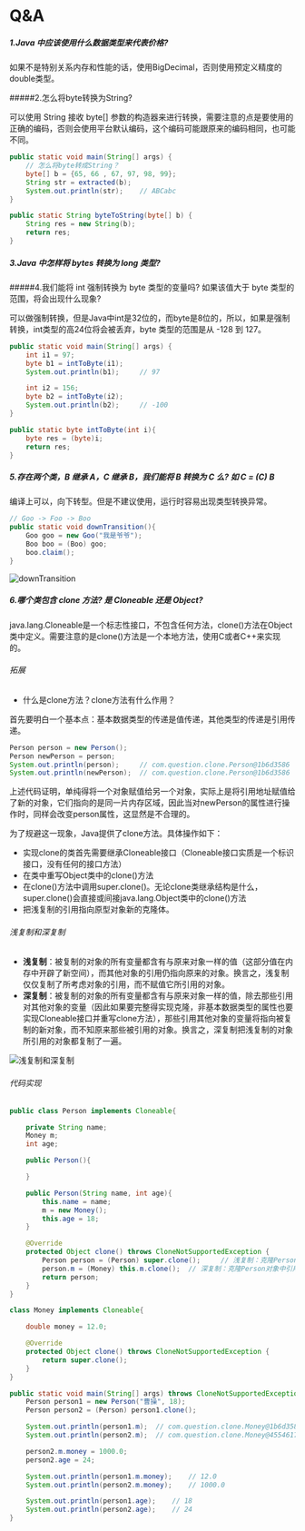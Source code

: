 # Q&A

##### 1.Java 中应该使用什么数据类型来代表价格?

如果不是特别关系内存和性能的话，使用BigDecimal，否则使用预定义精度的double类型。

#####2.怎么将byte转换为String?

可以使用 String 接收 byte[] 参数的构造器来进行转换，需要注意的点是要使用的正确的编码，否则会使用平台默认编码，这个编码可能跟原来的编码相同，也可能不同。

```java
public static void main(String[] args) {
    // 怎么将byte转成String？
    byte[] b = {65, 66 , 67, 97, 98, 99};
    String str = extracted(b);
    System.out.println(str);    // ABCabc
}

public static String byteToString(byte[] b) {
    String res = new String(b);
    return res;
}
```

##### 3.Java 中怎样将 bytes 转换为 long 类型?

#####4.我们能将 int 强制转换为 byte 类型的变量吗? 如果该值大于 byte 类型的范围，将会出现什么现象?

可以做强制转换，但是Java中int是32位的，而byte是8位的，所以，如果是强制转换，int类型的高24位将会被丢弃，byte 类型的范围是从 -128 到 127。

```java
public static void main(String[] args) {
    int i1 = 97;
    byte b1 = intToByte(i1);
    System.out.println(b1);     // 97

    int i2 = 156;
    byte b2 = intToByte(i2);
    System.out.println(b2);     // -100
}

public static byte intToByte(int i){
    byte res = (byte)i;
    return res;
}
```

##### 5.存在两个类，B 继承 A，C 继承 B，我们能将 B 转换为 C 么? 如 C = (C) B

编译上可以，向下转型。但是不建议使用，运行时容易出现类型转换异常。

```java
// Goo -> Foo -> Boo
public static void downTransition(){
    Goo goo = new Goo("我是爷爷");
    Boo boo = (Boo) goo;
    boo.claim();
}
```

![downTransition](C:\Users\Administrator\Desktop\学习\images\downTransition.png)

##### 6.哪个类包含 clone 方法? 是 Cloneable 还是 Object?

java.lang.Cloneable是一个标志性接口，不包含任何方法，clone()方法在Object类中定义。需要注意的是clone()方法是一个本地方法，使用C或者C++来实现的。

###### 拓展

- 什么是clone方法？clone方法有什么作用？

首先要明白一个基本点：基本数据类型的传递是值传递，其他类型的传递是引用传递。

```java
Person person = new Person();
Person newPerson = person;
System.out.println(person);     // com.question.clone.Person@1b6d3586
System.out.println(newPerson);  // com.question.clone.Person@1b6d3586
```

上述代码证明，单纯得将一个对象赋值给另一个对象，实际上是将引用地址赋值给了新的对象，它们指向的是同一片内存区域，因此当对newPerson的属性进行操作时，同样会改变person属性，这显然是不合理的。

为了规避这一现象，Java提供了clone方法。具体操作如下：

- 实现clone的类首先需要继承Cloneable接口（Cloneable接口实质是一个标识接口，没有任何的接口方法）
- 在类中重写Object类中的clone()方法
- 在clone()方法中调用super.clone()。无论clone类继承结构是什么，super.clone()会直接或间接java.lang.Object类中的clone()方法
- 把浅复制的引用指向原型对象新的克隆体。

###### 浅复制和深复制

- **浅复制**：被复制的对象的所有变量都含有与原来对象一样的值（这部分值在内存中开辟了新空间），而其他对象的引用仍指向原来的对象。换言之，浅复制仅仅复制了所考虑对象的引用，而不赋值它所引用的对象。
- **深复制**：被复制的对象的所有变量都含有与原来对象一样的值，除去那些引用对其他对象的变量（因此如果要完整得实现克隆，非基本数据类型的属性也要实现Cloneable接口并重写clone方法），那些引用其他对象的变量将指向被复制的新对象，而不知原来那些被引用的对象。换言之，深复制把浅复制的对象所引用的对象都复制了一遍。

![浅复制和深复制](C:\Users\Administrator\Desktop\学习\images\浅复制和深复制.png)

###### 代码实现

``` java
public class Person implements Cloneable{

    private String name;
    Money m;
    int age;

    public Person(){

    }

    public Person(String name, int age){
        this.name = name;
        m = new Money();
        this.age = 18;
    }

    @Override
    protected Object clone() throws CloneNotSupportedException {
        Person person = (Person) super.clone();     // 浅复制：克隆Person对象
        person.m = (Money) this.m.clone();  // 深复制：克隆Person对象中引用指向对象
        return person;
    }
}

class Money implements Cloneable{

    double money = 12.0;

    @Override
    protected Object clone() throws CloneNotSupportedException {
        return super.clone();
    }
}

public static void main(String[] args) throws CloneNotSupportedException {
    Person person1 = new Person("曹操", 18);
    Person person2 = (Person) person1.clone();

    System.out.println(person1.m);  // com.question.clone.Money@1b6d3586
    System.out.println(person2.m);  // com.question.clone.Money@4554617c

    person2.m.money = 1000.0;
    person2.age = 24;

    System.out.println(person1.m.money);    // 12.0
    System.out.println(person2.m.money);    // 1000.0

    System.out.println(person1.age);	// 18
    System.out.println(person2.age);	// 24
}
```


